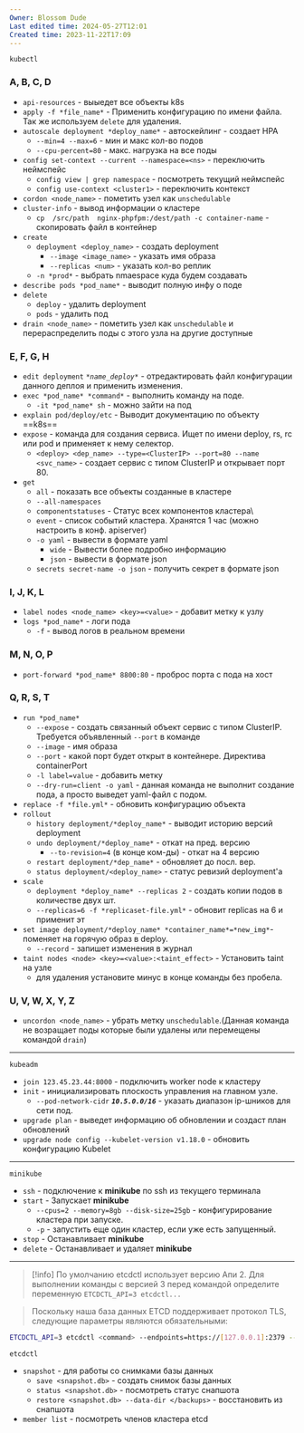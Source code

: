 ```yaml
---
Owner: Blossom Dude
Last edited time: 2024-05-27T12:01
Created time: 2023-11-22T17:09
---
```

`kubectl` 
### A, B, C, D

- `api-resources` - выыедет все объекты k8s
- `apply -f *file_name*` - Применить конфигурацию по имени файла. Так же используем `delete` для удаления.
- `autoscale deployment *deploy_name*` - автоскейлинг - создает HPA
    - `--min=4 --max=6` - мин и макс кол-во подов
    - `--cpu-percent=80` - макс. нагрузка на все поды
- `config set-context --current --namespace=<ns>` -  переключить неймспейс
	- `config view | grep namespace` - посмотреть текущий неймспейс
	- `config use-context <cluster1>` - переключить контекст
- `cordon <node_name>` - пометить узел как `unschedulable`
- `cluster-info` - вывод информации о кластере
	- `cp  /src/path  nginx-phpfpm:/dest/path -c container-name` - cкопировать файл в контейнер
- `create`
    - `deployment <deploy_name>` - создать deployment
        - `--image <image_name>` - указать имя образа
        - `--replicas <num>` - указать кол-во реплик
    - `-n *prod*` - выбрать nmaespace куда будем создавать
- `describe pods *pod_name*` - выводит полную инфу о поде
- `delete`
    - `deploy` - удалить deployment
    - `pods` - удалить под
- `drain <node_name>` - пометить узел как `unschedulable` и перераспределить поды с этого узла на другие доступные

### E, F, G, H

- `edit deployment` _`*name_deploy*`_ - отредактировать файл конфигурации данного деплоя и применить изменения.
- `exec *pod_name* *command*` - выполнить команду на поде.
    - `-it *pod_name* sh` - можно зайти на под
- `explain pod/deploy/etc` - Выводит документацию по объекту ==k8s==
- `expose` - команда для создания сервиса. Ищет по имени deploy, rs, rc или pod и применяет к нему селектор.
	- `<deploy> <dep_name> --type=<ClusterIP> --port=80 --name <svc_name>` - создает сервис с типом ClusterIP и открывает порт 80.
- `get`
    - `all` - показать все объекты созданные в кластере
    - `--all-namespaces` 
    - `componentstatuses` - Статус всех компонентов кластера\
	- `event` - список событий кластера. Хранятся 1 час (можно настроить в конф. apiserver)
    - `-o yaml` - вывести в формате yaml  
	    - `wide` - Вывести более подробно информацию
	    - `json` - вывести в формате json
    - `secrets secret-name -o json` - получить секрет в формате json

### I, J, K, L

- `label nodes <node_name> <key>=<value>` - добавит метку к узлу
- `logs *pod_name*` - логи пода
	- `-f` - вывод логов в реальном времени

### M, N, O, P

- `port-forward *pod_name* 8800:80` - проброс порта с пода на хост

### Q, R, S, T

- `run *pod_name*`
	- `--expose` - создать связанный объект сервис с типом ClusterIP. Требуется объявленный `--port` в команде
    - `--image` - имя образа
    - `--port` - какой порт будет открыт в контейнере. Директива containerPort
    - `-l label=value` - добавить метку
    - `--dry-run=client -o yaml` - данная команда не выполнит создание пода, а просто выведет yaml-файл  с подом. 
- `replace -f *file.yml*` - обновить конфигурацию объекта
- `rollout`
    - `history deployment/*deploy_name*` - выводит историю версий deployment
    - `undo deployment/*deploy_name*` - откат на пред. версию
        - `--to-revision=4` (в конце ком-ды) - откат на 4 версию
    - `restart deployment/*dep_name*` - обновляет до посл. вер.
    - `status deployment/<deploy_name>` - статус ревизий deployment'а
- `scale`
    - `deployment *deploy_name* --replicas 2` - создать копии подов в количестве двух шт.
    - `--replicas=6 -f *replicaset-file.yml*` - обновит replicas на 6 и применит эт
- `set image deployment/*deploy_name* *container_name*=*new_img*`-  
    поменяет на горячую образ в deploy.  
    - `--record` - запишет изменения в журнал
- `taint nodes <node> <key>=<value>:<taint_effect>` - Установить taint на узле
	- для удаления установите минус в конце команды без пробела.
### U, V, W, X, Y, Z
- `uncordon <node_name>` - убрать метку `unschedulable`.(Данная команда не возращает поды которые были удалены или перемещены командой `drain`)
  
---

`kubeadm`

- `join 123.45.23.44:8000` - подключить worker node к кластеру
- `init` - инициализировать плоскость управления на главном узле.
    - `--pod-network-cidr` **_`10.5.0.0/16`_** - указать диапазон ip-шников для сети под.
- `upgrade plan` - выведет информацию об обновлении и создаст план обновлений
- `upgrade node config --kubelet-version v1.18.0` - обновить конфигурацию Kubelet
---
`minikube`
- `ssh` - подключение к **minikube** по ssh из текущего терминала
- `start` - Запускает **minikube**
    - `--cpus=2 --memory=8gb --disk-size=25gb` - конфигурирование кластера при запуске.
    - `-p` - запустить еще один кластер, если уже есть запущенный.
- `stop` - Останавливает **minikube**
- `delete` - Останавливает и удаляет **minikube**
---
>[!info]
>По умолчанию etcdctl использует версию Апи 2. Для выполнении команды с версией 3 перед командой определите переменную `ETCDCTL_API=3 etcdctl...`

>Поскольку наша база данных ETCD поддерживает протокол TLS, следующие параметры являются обязательными:
``` bash
ETCDCTL_API=3 etcdctl <command> --endpoints=https://[127.0.0.1]:2379 --cacert="/etc/kubernetes/pki/etcd/ca.crt" --cert="/etc/kubernetes/pki/etcd/server.crt" --key="/etc/kubernetes/pki/etcd/server.key"
```

`etcdctl` 
- `snapshot` - для работы со снимками базы данных
	- `save <snapshot.db>` - создать снимок базы данных
	- `status <snapshot.db>` - посмотреть статус снапшота
	- `restore <snapshot.db> --data-dir </backups>` - восстановить из снапшота
- `member list` - посмотреть членов кластера etcd
